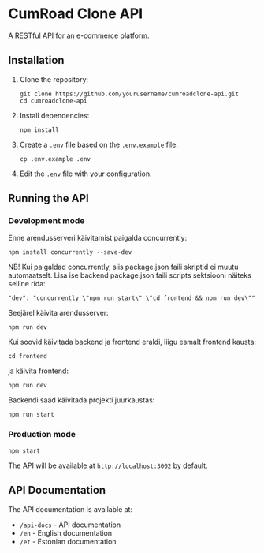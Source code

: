 # CumRoad Clone API

A RESTful API for an e-commerce platform.

## Installation

1. Clone the repository:
   ```
   git clone https://github.com/yourusername/cumroadclone-api.git
   cd cumroadclone-api
   ```

2. Install dependencies:
   ```
   npm install
   ```

3. Create a `.env` file based on the `.env.example` file:
   ```
   cp .env.example .env
   ```

4. Edit the `.env` file with your configuration.

## Running the API

### Development mode
Enne arendusserveri käivitamist paigalda concurrently:
```
npm install concurrently --save-dev
```

NB! Kui paigaldad concurrently, siis package.json faili skriptid ei muutu automaatselt.
Lisa ise backend package.json faili scripts sektsiooni näiteks selline rida:
```
"dev": "concurrently \"npm run start\" \"cd frontend && npm run dev\""
```

Seejärel käivita arendusserver:
```
npm run dev
```

Kui soovid käivitada backend ja frontend eraldi, liigu esmalt frontend kausta:
```
cd frontend
```
ja käivita frontend:
```
npm run dev
```
Backendi saad käivitada projekti juurkaustas:
```
npm run start
```

### Production mode
```
npm start
```

The API will be available at `http://localhost:3002` by default.

## API Documentation

The API documentation is available at:

- `/api-docs` - API documentation
- `/en` - English documentation
- `/et` - Estonian documentation
